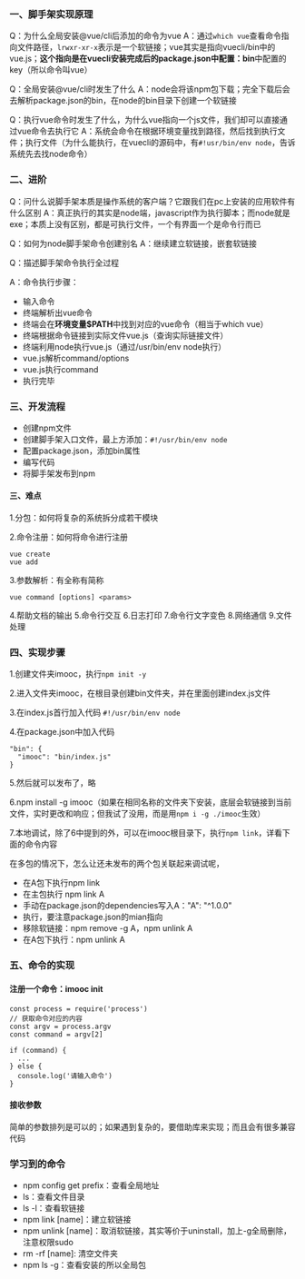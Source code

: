 ### 一、脚手架实现原理

Q：为什么全局安装@vue/cli后添加的命令为vue
A：通过`which vue`查看命令指向文件路径，`lrwxr-xr-x`表示是一个软链接；vue其实是指向vuecli/bin中的vue.js；**这个指向是在vuecli安装完成后的package.json中配置：bin**中配置的key（所以命令叫vue）

Q：全局安装@vue/cli时发生了什么
A：node会将该npm包下载；完全下载后会去解析package.json的bin，在node的bin目录下创建一个软链接

Q：执行vue命令时发生了什么，为什么vue指向一个js文件，我们却可以直接通过vue命令去执行它
A：系统会命令在根据环境变量找到路径，然后找到执行文件；执行文件（为什么能执行，在vuecli的源码中，有`#!usr/bin/env node`，告诉系统先去找node命令）

### 二、进阶

Q：问什么说脚手架本质是操作系统的客户端？它跟我们在pc上安装的应用软件有什么区别
A：真正执行的其实是node端，javascript作为执行脚本；而node就是exe；本质上没有区别，都是可执行文件，一个有界面一个是命令行而已

Q：如何为node脚手架命令创建别名
A：继续建立软链接，嵌套软链接

Q：描述脚手架命令执行全过程

A：命令执行步骤：
- 输入命令
- 终端解析出vue命令
- 终端会在**环境变量$PATH**中找到对应的vue命令（相当于which vue）
- 终端根据命令链接到实际文件vue.js（查询实际链接文件）
- 终端利用node执行vue.js（通过/usr/bin/env node执行）
- vue.js解析command/options
- vue.js执行command
- 执行完毕

### 三、开发流程
- 创建npm文件
- 创建脚手架入口文件，最上方添加：`#!/usr/bin/env node`
- 配置package.json，添加bin属性
- 编写代码
- 将脚手架发布到npm

#### 三、难点
1.分包：如何将复杂的系统拆分成若干模块

2.命令注册：如何将命令进行注册
```
vue create
vue add
```

3.参数解析：有全称有简称
```
vue command [options] <params>
```
4.帮助文档的输出
5.命令行交互
6.日志打印
7.命令行文字变色
8.网络通信
9.文件处理


### 四、实现步骤

1.创建文件夹imooc，执行`npm init -y`

2.进入文件夹imooc，在根目录创建bin文件夹，并在里面创建index.js文件

3.在index.js首行加入代码 `#!/usr/bin/env node`

4.在package.json中加入代码
```
"bin": {
  "imooc": "bin/index.js"
}
```
5.然后就可以发布了，略

6.npm install -g imooc（如果在相同名称的文件夹下安装，底层会软链接到当前文件，实时更改和响应；但我试了没用，而是用`npm i -g ./imooc`生效）

7.本地调试，除了6中提到的外，可以在imooc根目录下，执行`npm link`，详看下面的命令内容

在多包的情况下，怎么让还未发布的两个包关联起来调试呢，
- 在A包下执行npm link
- 在主包执行 npm link A
- 手动在package.json的dependencies写入A："A": "^1.0.0"
- 执行，要注意package.json的mian指向
- 移除软链接：npm remove -g A，npm unlink A
- 在A包下执行：npm unlink A

### 五、命令的实现

#### 注册一个命令：imooc init
```
const process = require('process')
// 获取命令对应的内容
const argv = process.argv
const command = argv[2]

if (command) {
  ...
} else {
  console.log('请输入命令')
}
```

#### 接收参数
简单的参数排列是可以的；如果遇到复杂的，要借助库来实现；而且会有很多兼容代码


### 学习到的命令
- npm config get prefix：查看全局地址
- ls：查看文件目录
- ls -l：查看软链接
- npm link [name]：建立软链接
- npm unlink [name]：取消软链接，其实等价于uninstall，加上-g全局删除，注意权限sudo
- rm -rf [name]: 清空文件夹
- npm ls -g：查看安装的所以全局包

